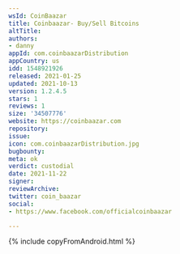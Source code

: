 ```yaml
---
wsId: CoinBaazar
title: Coinbaazar- Buy/Sell Bitcoins
altTitle: 
authors:
- danny
appId: com.coinbaazarDistribution
appCountry: us
idd: 1548921926
released: 2021-01-25
updated: 2021-10-13
version: 1.2.4.5
stars: 1
reviews: 1
size: '34507776'
website: https://coinbaazar.com
repository: 
issue: 
icon: com.coinbaazarDistribution.jpg
bugbounty: 
meta: ok
verdict: custodial
date: 2021-11-22
signer: 
reviewArchive: 
twitter: coin_baazar
social:
- https://www.facebook.com/officialcoinbaazar

---
```


{% include copyFromAndroid.html %}
